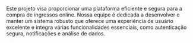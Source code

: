 Este projeto visa proporcionar uma plataforma eficiente e segura para a compra de ingressos online. Nossa equipe é dedicada a desenvolver e manter um sistema robusto que oferece uma experiência de usuário excelente e integra várias funcionalidades essenciais, como autenticação segura, notificações e análise de dados.
